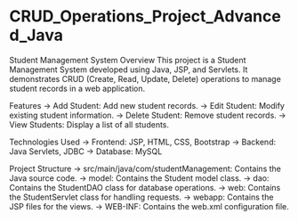 # CRUD_Operations_Project_Advanced_Java

Student Management System
Overview
This project is a Student Management System developed using Java, JSP, and Servlets. It demonstrates CRUD (Create, Read, Update, Delete) operations to manage student records in a web application.

Features
-> Add Student: Add new student records.
-> Edit Student: Modify existing student information.
-> Delete Student: Remove student records.
-> View Students: Display a list of all students.

Technologies Used
-> Frontend: JSP, HTML, CSS, Bootstrap
-> Backend: Java Servlets, JDBC
-> Database: MySQL

Project Structure
-> src/main/java/com/studentManagement: Contains the Java source code.
-> model: Contains the Student model class.
-> dao: Contains the StudentDAO class for database operations.
-> web: Contains the StudentServlet class for handling requests.
-> webapp: Contains the JSP files for the views.
-> WEB-INF: Contains the web.xml configuration file.
